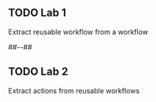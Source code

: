<!-- .slide: class="exercice" -->

## TODO Lab 1

Extract reusable workflow from a workflow

##--##

<!-- .slide: class="exercice" -->

## TODO Lab 2

Extract actions from reusable workflows

